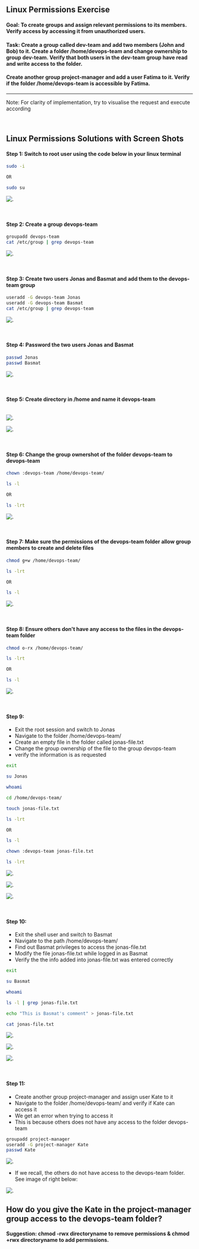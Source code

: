 ## Linux Permissions Exercise 

#### Goal: To create groups and assign relevant permissions to its members. Verify access by accessing it from unauthorized users.

#### Task: Create a group called dev-team and add two members (John and Bob) to it. Create a folder /home/devops-team and change ownership to group dev-team. Verify that both users in the dev-team group have read and write access to the folder.

#### Create another group project-manager and add a user Fatima to it. Verify if the folder /home/devops-team is accessible by Fatima.

___
<p> Note: For clarity of implementation, try to visualise the request and execute according </p>

&nbsp;

## Linux Permissions Solutions with Screen Shots

#### Step 1: Switch to root user using the code below in your linux terminal

```bash
sudo -i

OR

sudo su
```
<!-- Images -->

![.](image/img_1.png)

&nbsp;

#### Step 2: Create a group devops-team 

```bash 
groupadd devops-team 
cat /etc/group | grep devops-team
```
<!-- Images -->

![.](image/img_2.png)

&nbsp;

#### Step 3: Create two users Jonas and Basmat and add them to the devops-team group

```bash 
useradd -G devops-team Jonas
useradd -G devops-team Basmat
cat /etc/group | grep devops-team
```
<!-- Images -->

![.](image/img_3.png)

&nbsp;

#### Step 4: Password the two users Jonas and Basmat 

```bash 
passwd Jonas
passwd Basmat
```
<!-- Images -->

![.](image/img_4.png)

&nbsp;

#### Step 5: Create directory in /home and name it devops-team

```bash 


```
<!-- Images -->

![.](image/img_5.png)

![.](image/img_6.png)

&nbsp;

#### Step 6: Change the group ownershot of the folder devops-team to devops-team  

```bash 
chown :devops-team /home/devops-team/

ls -l

OR 

ls -lrt
```
<!-- Images -->

![.](image/img_7.png)

&nbsp;

#### Step 7: Make sure the permissions of the devops-team folder allow group members to create and delete files  

```bash 
chmod g+w /home/devops-team/

ls -lrt

OR 

ls -l
```
<!-- Images -->

![.](image/img_8.png)

&nbsp;

#### Step 8: Ensure others don't have any access to the files in the devops-team folder   

```bash 
chmod o-rx /home/devops-team/

ls -lrt

OR 

ls -l
```
<!-- Images -->

![.](image/img_9.png)

&nbsp;


#### Step 9: 
- Exit the root session and switch to Jonas   
- Navigate to the folder /home/devops-team/
- Create an empty file in the folder called jonas-file.txt
- Change the group ownership of the file to the group devops-team
- verify the information is as requested

```bash 
exit 

su Jonas 

whoami

cd /home/devops-team/

touch jonas-file.txt

ls -lrt

OR 

ls -l

chown :devops-team jonas-file.txt

ls -lrt

```
<!-- Images -->


![.](image/img_10.png)

![.](image/img_11.png)

![.](image/img_12.png)

&nbsp;


#### Step 10: 
- Exit the shell user and switch to Basmat
- Navigate to the path /home/devops-team/
- Find out Basmat privileges to access the jonas-file.txt
- Modify the file jonas-file.txt while logged in as Basmat
- Verify the the info added into jonas-file.txt was entered correctly

```bash 
exit 

su Basmat

whoami

ls -l | grep jonas-file.txt

echo "This is Basmat's comment" > jonas-file.txt

cat jonas-file.txt
```
<!-- Images -->

![.](image/img_13.png)

![.](image/img_14.png)

![.](image/img_15.png)

&nbsp;

#### Step 11: 
- Create another group project-manager and assign user Kate to it
- Navigate to the folder /home/devops-team/ and verify if Kate can access it 
- We get an error when trying to access it
- This is because others does not have any access to the folder devops-team


```bash 
groupadd project-manager
useradd -G project-manager Kate
passwd Kate
```
<!-- Images -->

![.](image/img_16.png)

- If we recall, the others do not have access to the devops-team folder. See image of right below:

![.](image/img_17.png)
&nbsp;

## How do you give the Kate in the project-manager group access to the devops-team folder?


#### Suggestion: chmod -rwx directoryname to remove permissions & chmod +rwx directoryname to add permissions.
